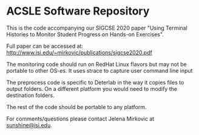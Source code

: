 # ACSLE Software Repository

This is the code accompanying our SIGCSE 2020 paper "Using Terminal Histories to Monitor Student Progress on Hands-on Exercises". 

Full paper can be accessed at: http://www.isi.edu/~mirkovic/publications/sigcse2020.pdf

The monitoring code should run on RedHat Linux flavors but may not be 
portable to other OS-es. It uses strace to capture user command line input

The preprocess code is specific to Deterlab in the way it copies files to
output folders. On a different platform you would need to modify the 
destination folders.

The rest of the code should be portable to any platform.

For comments/questions please contact Jelena Mirkovic at sunshine@isi.edu.
